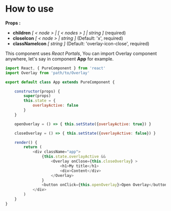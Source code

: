 # How to use

**Props :**

- **children** *\[ < node > | \[ < nodes > ] | string ]* (required)
- **closeIcon** *\[ < node > | string ]* (Default: 'x', required)
- **classNameIcon** *\[ string ]* (Default: 'overlay-icon-close', required)

This component uses *React Portals*,
You can import Overlay component anywhere,
let's say in component **App** for example.

```js
import React, { PureComponent } from 'react'
import Overlay from 'path/to/Overlay'

export default class App extends PureComponent {

    constructor(props) {
        super(props)
        this.state = {
            overlayActive: false
        }
    }

    openOverlay = () => { this.setState({overlayActive: true}) }

    closeOverlay = () => { this.setState({overlayActive: false}) }

    render() {
        return (
            <div className="app">
                {this.state.overlayActive &&
                    <Overlay onClose={this.closeOverlay} >
                        <h1>My title</h1>
                        <div>Content</div>
                    </Overlay>
                }
                <button onClick={this.openOverlay}>Open Overlay</button>
            </div>
        )
    }
}

```
